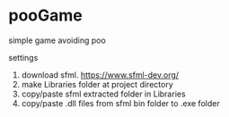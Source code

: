 # pooGame
simple game avoiding poo

settings
1. download sfml. https://www.sfml-dev.org/
2. make Libraries folder at project directory
3. copy/paste sfml extracted folder in Libraries
4. copy/paste .dll files from sfml bin folder to .exe folder
